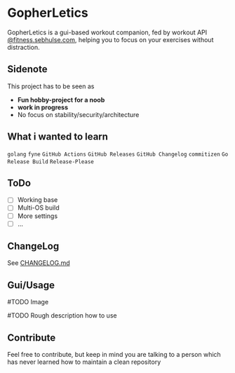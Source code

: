 # GopherLetics
GopherLetics is a gui-based workout companion, fed by workout API [@fitness.sebhulse.com](https://fitness.sebhulse.com/index.html), helping you to focus on your exercises without distraction.

## Sidenote
This project has to be seen as
- **Fun hobby-project for a noob**
- **work in progress**
- No focus on stability/security/architecture

## What i wanted to learn
`golang` `fyne` `GitHub Actions` `GitHub Releases` `GitHub Changelog` `commitizen` `Go Release Build` `Release-Please`

## ToDo
- [ ] Working base
- [ ] Multi-OS build
- [ ] More settings
- [ ] ...

## ChangeLog
See [CHANGELOG.md](https://github.com/SHU-red/GopherLetics/blob/main/CHANGELOG.md)

## Gui/Usage
#TODO Image

#TODO Rough description how to use

## Contribute
Feel free to contribute, but keep in mind you are talking to a person which has never learned how to maintain a clean repository